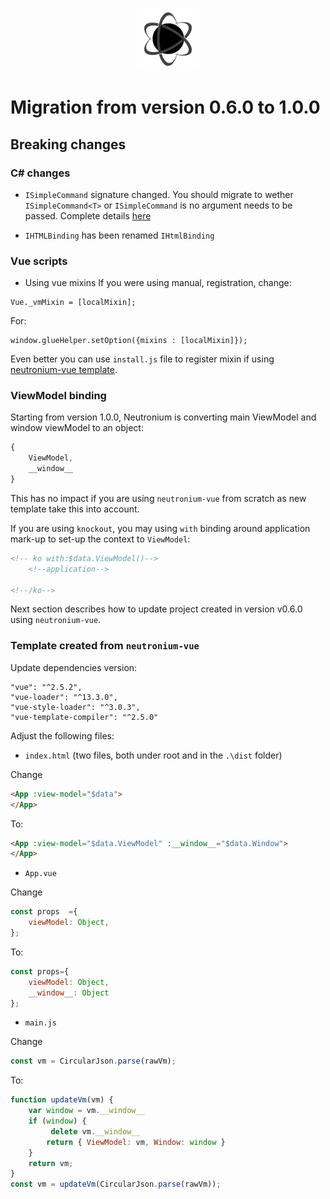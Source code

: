 <p align="center"><img <p align="center"><img width="100"src="../../Deploy/logo.png"></p>

# Migration from version 0.6.0 to 1.0.0

## Breaking changes
### C# changes
* `ISimpleCommand` signature changed. You should migrate to wether `ISimpleCommand<T>` or `ISimpleCommand` is no argument needs to be passed. Complete details [here](./MVVMComponents.md)

* `IHTMLBinding` has been renamed `IHtmlBinding`

### Vue scripts

* Using vue mixins
If you were using manual, registration, change:
```
Vue._vmMixin = [localMixin];
```

For:
```
window.glueHelper.setOption({mixins : [localMixin]});
```

Even better you can use `install.js` file to register mixin if using [neutronium-vue template](./Build_large_project_with_Vue.js_and_Webpack.md#installjs-file).

### ViewModel binding

Starting from version 1.0.0, Neutronium is converting main ViewModel and window viewModel to an object:
```javascript
{
    ViewModel,
    __window__
}
```
This has no impact if you are using `neutronium-vue` from scratch as new template take this into account.

If you are using `knockout`, you may using `with` binding around application mark-up to set-up the context to `ViewModel`:
```HTML
<!-- ko with:$data.ViewModel()-->
    <!--application-->

<!--/ko-->
``` 

Next section describes how to update project created in version v0.6.0 using `neutronium-vue`.

### Template created from `neutronium-vue`

Update dependencies version:

    "vue": "^2.5.2",
    "vue-loader": "^13.3.0",
    "vue-style-loader": "^3.0.3",
    "vue-template-compiler": "^2.5.0"

Adjust the following files:
* `index.html` (two files, both under root and in the `.\dist` folder)

Change
```HTML
<App :view-model="$data">
</App>
```
To:
```HTML
<App :view-model="$data.ViewModel" :__window__="$data.Window">
</App>
```

* `App.vue`

Change
```javascript
const props  ={
    viewModel: Object,
};
```
To:
```javascript
const props={
    viewModel: Object,
    __window__: Object
};
```
* `main.js`

Change
```javascript
const vm = CircularJson.parse(rawVm);
```
To:
```javascript
function updateVm(vm) {
    var window = vm.__window__
    if (window) {
         delete vm.__window__
        return { ViewModel: vm, Window: window }
    }
    return vm;
}
const vm = updateVm(CircularJson.parse(rawVm));
```


